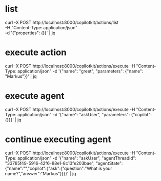 # list

curl -X POST http://localhost:8000/copilotkit/actions/list \
-H "Content-Type: application/json" \
-d '{"properties": {}}' | jq

# execute action

curl -X POST http://localhost:8000/copilotkit/actions/execute -H "Content-Type: application/json" -d '{"name": "greet", "parameters": {"name": "Markus"}}' | jq

# execute agent

curl -X POST http://localhost:8000/copilotkit/actions/execute -H "Content-Type: application/json" -d '{"name": "askUser", "parameters": {"copilot": {}}}' | jq

# continue executing agent

curl -X POST http://localhost:8000/copilotkit/actions/execute -H "Content-Type: application/json" -d '{"name": "askUser", "agentThreadId": "33785f49-5916-42f6-88e1-8c13fe203bae", "agentState": {"name":"","copilot":{"ask":{"question":"What is your name?","answer":"Markus"}}}}' | jq
